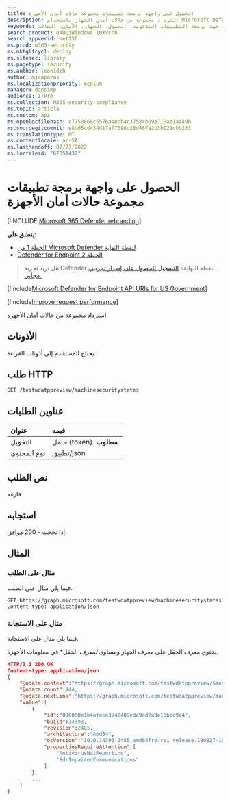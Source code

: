 ```yaml
---
title: الحصول على واجهة برمجة تطبيقات مجموعة حالات أمان الأجهزة
description: استرداد مجموعة من حالات أمان الجهاز باستخدام Microsoft Defender لنقطة النهاية.
keywords: واجهة برمجة التطبيقات، واجهة برمجة تطبيقات الرسم البياني، واجهة برمجة التطبيقات المدعومة، الحصول، الجهاز، الأمان، الحالة
search.product: eADQiWindows 10XVcnh
search.appverid: met150
ms.prod: m365-security
ms.mktglfcycl: deploy
ms.sitesec: library
ms.pagetype: security
ms.author: leonidzh
author: mjcaparas
ms.localizationpriority: medium
manager: dansimp
audience: ITPro
ms.collection: M365-security-compliance
ms.topic: article
ms.custom: api
ms.openlocfilehash: c7750868c557ba4ebb4c37584b69e710ae1a449b
ms.sourcegitcommit: e8dd5cd434d17af7096d28d467a2b3b021cbb233
ms.translationtype: MT
ms.contentlocale: ar-SA
ms.lasthandoff: 07/27/2022
ms.locfileid: "67051437"
---
```

# <a name="get-machines-security-states-collection-api"></a>الحصول على واجهة برمجة تطبيقات مجموعة حالات أمان الأجهزة

[!INCLUDE [Microsoft 365 Defender rebranding](../../includes/microsoft-defender.md)]


**ينطبق على:** 
- [الخطة 1 من Microsoft Defender لنقطة النهاية](https://go.microsoft.com/fwlink/?linkid=2154037)
- [Defender for Endpoint الخطة 2](https://go.microsoft.com/fwlink/?linkid=2154037)

> هل تريد تجربة Defender لنقطة النهاية؟ [التسجيل للحصول على إصدار تجريبي مجاني.](https://signup.microsoft.com/create-account/signup?products=7f379fee-c4f9-4278-b0a1-e4c8c2fcdf7e&ru=https://aka.ms/MDEp2OpenTrial?ocid=docs-wdatp-exposedapis-abovefoldlink)

[!Include[Microsoft Defender for Endpoint API URIs for US Government](../../includes/microsoft-defender-api-usgov.md)]

[!Include[Improve request performance](../../includes/improve-request-performance.md)]

استرداد مجموعة من حالات أمان الأجهزة.

## <a name="permissions"></a>الأذونات

يحتاج المستخدم إلى أذونات القراءة.

## <a name="http-request"></a>طلب HTTP

```http
GET /testwdatppreview/machinesecuritystates
```

## <a name="request-headers"></a>عناوين الطلبات

عنوان|قيمه
:---|:---
التخويل|حامل {token}. **مطلوب**.
نوع المحتوى|تطبيق/json

## <a name="request-body"></a>نص الطلب

فارغه

## <a name="response"></a>استجابه

إذا نجحت - 200 موافق.

## <a name="example"></a>المثال

### <a name="request-example"></a>مثال على الطلب

فيما يلي مثال على الطلب.

```http
GET https://graph.microsoft.com/testwdatppreview/machinesecuritystates
Content-type: application/json
```

### <a name="response-example"></a>مثال على الاستجابة

فيما يلي مثال على الاستجابة.

يحتوي *معرف* الحقل على معرف الجهاز ومساوي *لمعرف* الحقل* في معلومات الأجهزة.

```json
HTTP/1.1 200 OK
Content-type: application/json
{
    "@odata.context":"https://graph.microsoft.com/testwdatppreview/$metadata#MachineSecurityStates",
    "@odata.count":444,
    "@odata.nextLink":"https://graph.microsoft.com/testwdatppreview/machinesecuritystates?$skiptoken=[continuation token]",
    "value":[
        {
            "id":"000050e1b4afeee3742489ede9ad7a3e16bbd9c4",
            "build":14393,
            "revision":2485,
            "architecture":"Amd64",
            "osVersion":"10.0.14393.2485.amd64fre.rs1_release.180827-1809",
            "propertiesRequireAttention":[
                "AntivirusNotReporting",
                "EdrImpairedCommunications"
            ]
        },
        ...
    ]
}
```
